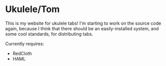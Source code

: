 # Ukulele/Tom

This is my website for ukulele tabs! I'm starting to work 
on the source code again, because I think that there should be an 
easily-installed system, and some cool standards, for distributing 
tabs.

Currently requires:

* RedCloth
* HAML

